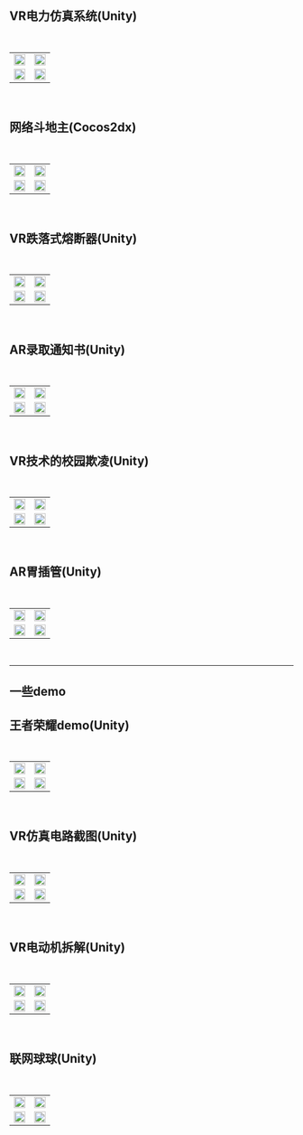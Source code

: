 <table border="0">   
  <h2>VR电力仿真系统(Unity)</h2> 
  <tr>
    <td width="50%">    
      <img src="/VR elect system/01.png" width="100%">      
    </td>
    <td width="50%">
      <img src="/VR elect system/02.png" width="100%">      
    </td></br>
  </tr>
  <tr>
    <td width="50%">
      <img src="/VR elect system/03.png" width="100%">      
    </td>
    <td width="50%">
      <img src="/VR elect system/04.png" width="100%">      
    </td>
  </tr>
</table></br>

<table border="0">   
  <h2>网络斗地主(Cocos2dx)</h2> 
  <tr>
    <td width="50%">    
      <img src="/网络斗地主/01.png" width="100%">      
    </td>
    <td width="50%">
      <img src="/网络斗地主/02.png" width="100%">      
    </td></br>
  </tr>
  <tr>
    <td width="50%">
      <img src="/网络斗地主/03.png" width="100%">      
    </td>
    <td width="50%">
      <img src="/网络斗地主/04.png" width="100%">      
    </td>
  </tr>
</table></br>

<table border="0">   
  <h2>VR跌落式熔断器(Unity)</h2> 
  <tr>
    <td width="50%">    
      <img src="/drop-out fuse/01.png" width="100%">      
    </td>
    <td width="50%">
      <img src="/drop-out fuse/02.png" width="100%">      
    </td></br>
  </tr>
  <tr>
    <td width="50%">
      <img src="/drop-out fuse/03.png" width="100%">      
    </td>
    <td width="50%">
      <img src="/drop-out fuse/04.png" width="100%">      
    </td>
  </tr>
</table></br>

<table border="0">   
  <h2>AR录取通知书(Unity)</h2> 
  <tr>
    <td width="50%">    
      <img src="/AR admission letter/01.png" width="100%">      
    </td>
    <td width="50%">
      <img src="/AR admission letter/02.png" width="100%">      
    </td></br>
  </tr>
  <tr>
    <td width="50%">
      <img src="/AR admission letter/03.png" width="100%">      
    </td>
    <td width="50%">
      <img src="/AR admission letter/04.png" width="100%">      
    </td>
  </tr>
</table></br>

<table border="0">   
  <h2>VR技术的校园欺凌(Unity)</h2> 
  <tr>
    <td width="50%">    
      <img src="/VR school bullying/01.png" width="100%">      
    </td>
    <td width="50%">
      <img src="/VR school bullying/02.png" width="100%">      
    </td></br>
  </tr>
  <tr>
    <td width="50%">
      <img src="/VR school bullying/03.png" width="100%">      
    </td>
    <td width="50%">
      <img src="/VR school bullying/04.png" width="100%">      
    </td>
  </tr>
</table></br>

<table border="0">   
  <h2>AR胃插管(Unity)</h2> 
  <tr>
    <td width="50%">    
      <img src="/AR Gastric intubation/01.png" width="100%">      
    </td>
    <td width="50%">
      <img src="/AR Gastric intubation/02.png" width="100%">      
    </td></br>
  </tr>
  <tr>
    <td width="50%">
      <img src="/AR Gastric intubation/03.png" width="100%">      
    </td>
    <td width="50%">
      <img src="/AR Gastric intubation/04.png" width="100%">      
    </td>
  </tr>
</table></br>

****
<h2>一些demo</h2> 
<table border="0">   
  <h2>王者荣耀demo(Unity)</h2> 
  <tr>
    <td width="50%">    
      <img src="/王者荣耀demo/01.png" width="100%">      
    </td>
    <td width="50%">
      <img src="/王者荣耀demo/02.png" width="100%">      
    </td></br>
  </tr>
  <tr>
    <td width="50%">
      <img src="/王者荣耀demo/03.png" width="100%">      
    </td>
    <td width="50%">
      <img src="/王者荣耀demo/04.png" width="100%">      
    </td>
  </tr>
</table></br>

<table border="0">   
  <h2>VR仿真电路截图(Unity)</h2> 
  <tr>
    <td width="50%">    
      <img src="/VR_artificial/01.png" width="100%">      
    </td>
    <td width="50%">
      <img src="/VR_artificial/02.png" width="100%">      
    </td></br>
  </tr>
  <tr>
    <td width="50%">
      <img src="/VR_artificial/03.png" width="100%">      
    </td>
    <td width="50%">
      <img src="/VR_artificial/04.png" width="100%">      
    </td>
  </tr>
</table></br>

<table border="0">   
  <h2>VR电动机拆解(Unity)</h2> 
  <tr>
    <td width="50%">    
      <img src="/VR_motor/01.png" width="100%">      
    </td>
    <td width="50%">
      <img src="/VR_motor/02.png" width="100%">      
    </td></br>
  </tr>
  <tr>
    <td width="50%">
      <img src="/VR_motor/03.png" width="100%">      
    </td>
    <td width="50%">
      <img src="/VR_motor/04.png" width="100%">      
    </td>
  </tr>
</table></br>

<table border="0">   
  <h2>联网球球(Unity)</h2> 
  <tr>
    <td width="50%">    
      <img src="/联网球球/01.png" width="100%">      
    </td>
    <td width="50%">
      <img src="/联网球球/02.png" width="100%">      
    </td></br>
  </tr>
  <tr>
    <td width="50%">
      <img src="/联网球球/03.png" width="100%">      
    </td>
    <td width="50%">
      <img src="/联网球球/04.png" width="100%">      
    </td>
  </tr>
</table></br>

